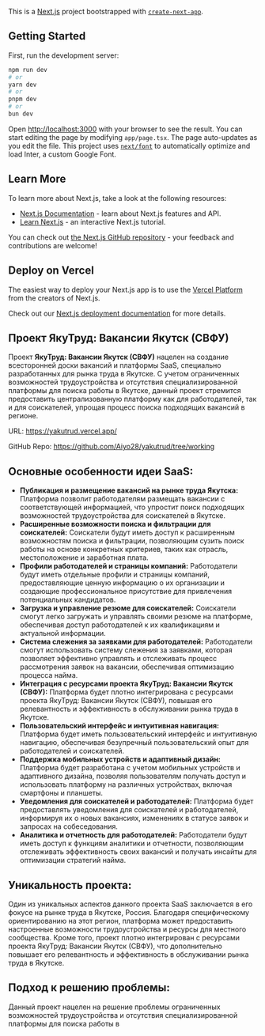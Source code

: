 This is a [Next.js](https://nextjs.org/) project bootstrapped with [`create-next-app`](https://github.com/vercel/next.js/tree/canary/packages/create-next-app).

## Getting Started

First, run the development server:
```bash
npm run dev
# or
yarn dev
# or
pnpm dev
# or
bun dev
```

Open [http://localhost:3000](http://localhost:3000) with your browser to see the result.
You can start editing the page by modifying `app/page.tsx`. The page auto-updates as you edit the file.
This project uses [`next/font`](https://nextjs.org/docs/basic-features/font-optimization) to automatically optimize and load Inter, a custom Google Font.

## Learn More
To learn more about Next.js, take a look at the following resources:
- [Next.js Documentation](https://nextjs.org/docs) - learn about Next.js features and API.
- [Learn Next.js](https://nextjs.org/learn) - an interactive Next.js tutorial.

You can check out [the Next.js GitHub repository](https://github.com/vercel/next.js/) - your feedback and contributions are welcome!

## Deploy on Vercel
The easiest way to deploy your Next.js app is to use the [Vercel Platform](https://vercel.com/new?utm_medium=default-template&filter=next.js&utm_source=create-next-app&utm_campaign=create-next-app-readme) from the creators of Next.js.

Check out our [Next.js deployment documentation](https://nextjs.org/docs/deployment) for more details.

## Проект **ЯкуТруд: Вакансии Якутск (СВФУ)**

Проект **ЯкуТруд: Вакансии Якутск (СВФУ)** нацелен на создание всесторонней доски вакансий и платформы SaaS, специально разработанных для рынка труда в Якутске. С учетом ограниченных возможностей трудоустройства и отсутствия специализированной платформы для поиска работы в Якутске, данный проект стремится предоставить централизованную платформу как для работодателей, так и для соискателей, упрощая процесс поиска подходящих вакансий в регионе.

URL: https://yakutrud.vercel.app/

GitHub Repo: https://github.com/Aiyo28/yakutrud/tree/working

## Основные особенности идеи SaaS:

- **Публикация и размещение вакансий на рынке труда Якутска:** Платформа позволит работодателям размещать вакансии с соответствующей информацией, что упростит поиск подходящих возможностей трудоустройства для соискателей в Якутске.
- **Расширенные возможности поиска и фильтрации для соискателей:** Соискатели будут иметь доступ к расширенным возможностям поиска и фильтрации, позволяющим сузить поиск работы на основе конкретных критериев, таких как отрасль, местоположение и заработная плата.
- **Профили работодателей и страницы компаний:** Работодатели будут иметь отдельные профили и страницы компаний, предоставляющие ценную информацию о их организации и создающие профессиональное присутствие для привлечения потенциальных кандидатов.
- **Загрузка и управление резюме для соискателей:** Соискатели смогут легко загружать и управлять своими резюме на платформе, обеспечивая доступ работодателей к их квалификациям и актуальной информации.
- **Система слежения за заявками для работодателей:** Работодатели смогут использовать систему слежения за заявками, которая позволяет эффективно управлять и отслеживать процесс рассмотрения заявок на вакансии, обеспечивая оптимизацию процесса найма.
- **Интеграция с ресурсами проекта ЯкуТруд: Вакансии Якутск (СВФУ):** Платформа будет плотно интегрирована с ресурсами проекта ЯкуТруд: Вакансии Якутск (СВФУ), повышая его релевантность и эффективность в обслуживании рынка труда в Якутске.
- **Пользовательский интерфейс и интуитивная навигация:** Платформа будет иметь пользовательский интерфейс и интуитивную навигацию, обеспечивая безупречный пользовательский опыт для работодателей и соискателей.
- **Поддержка мобильных устройств и адаптивный дизайн:** Платформа будет разработана с учетом мобильных устройств и адаптивного дизайна, позволяя пользователям получать доступ и использовать платформу на различных устройствах, включая смартфоны и планшеты.
- **Уведомления для соискателей и работодателей:** Платформа будет предоставлять уведомления для соискателей и работодателей, информируя их о новых вакансиях, изменениях в статусе заявок и запросах на собеседования.
- **Аналитика и отчетность для работодателей:** Работодатели будут иметь доступ к функциям аналитики и отчетности, позволяющим отслеживать эффективность своих вакансий и получать инсайты для оптимизации стратегий найма.

## Уникальность проекта:

Один из уникальных аспектов данного проекта SaaS заключается в его фокусе на рынке труда в Якутске, Россия. Благодаря специфическому ориентированию на этот регион, платформа может предоставить настроенные возможности трудоустройства и ресурсы для местного сообщества. Кроме того, проект плотно интегрирован с ресурсами проекта ЯкуТруд: Вакансии Якутск (СВФУ), что дополнительно повышает его релевантность и эффективность в обслуживании рынка труда в Якутске.

## Подход к решению проблемы:

Данный проект нацелен на решение проблемы ограниченных возможностей трудоустройства и отсутствия специализированной платформы для поиска работы в